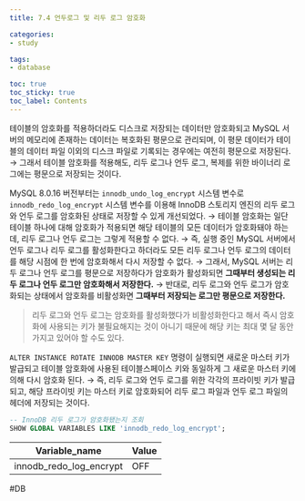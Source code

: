 ```yaml
---
title: 7.4 언두로그 및 리두 로그 암호화

categories:
- study

tags:
- database

toc: true
toc_sticky: true
toc_label: Contents
---
```


테이블의 암호화를 적용하더라도 디스크로 저장되는 데이터만 암호화되고 MySQL 서버의 메모리에 존재하는 데이터는 복호화된 평문으로 관리되며, 이 평문 데이터가 테이블의 데이터 파일 이외의 디스크 파일로 기록되는 경우에는 여전히 평문으로 저장된다.
→ 그래서 테이블 암호화를 적용해도, 리두 로그나 언두 로그, 복제를 위한 바이너리 로그에는 평문으로 저장되는 것이다.

MySQL 8.0.16 버전부터는 `innodb_undo_log_encrypt` 시스템 변수로 `innodb_redo_log_encrypt` 시스템 변수를 이용해 InnoDB 스토리지 엔진의 리두 로그와 언두 로그를 암호화된 상태로 저장할 수 있게 개선되었다.
→ 테이블 암호화는 일단 테이블 하나에 대해 암호화가 적용되면 해당 테이블의 모든 데이터가 암호화돼야 하는데, 리두 로그나 언두 로그는 그렇게 적용할 수 없다.
→ 즉, 실행 중인 MySQL 서버에서 언두 로그나 리두 로그를 활성화한다고 하더라도 모든 리두 로그나 언두 로그의 데이터를 해당 시점에 한 번에 암호화해서 다시 저장할 수 없다.
→ 그래서, MySQL 서버는 리두 로그나 언두 로그를 평문으로 저장하다가 암호화가 활성화되면 **그때부터 생성되는 리두 로그나 언두 로그만 암호화해서 저장한다.**
→ 반대로, 리두 로그와 언두 로그가 암호화되는 상태에서 암호화를 비활성화면 **그때부터 저장되는 로그만 평문으로 저장한다.**
> 리두 로그와 언두 로그는 암호화를 활성화했다가 비활성화한다고 해서 즉시 암호화에 사용되는 키가 불필요해지는 것이 아니기 때문에 해당 키는 최대 몇 달 동안 가지고 있어야 할 수도 있다.

`ALTER INSTANCE ROTATE INNODB MASTER KEY` 명령이 실행되면 새로운 마스터 키가 발급되고 테이블 암호화에 사용된 테이블스페이스 키와 동일하게 그 새로운 마스터 키에 의해 다시 암호화 된다.
→ 즉, 리두 로그와 언두 로그를 위한 각각의 프라이빗 키가 발급되고, 해당 프라이빗 키는 마스터 키로 암호화되어 리두 로그 파일과 언두 로그 파일의 헤더에 저장되는 것이다.
```sql
-- InnoDB 리두 로그가 암호화됐는지 조회
SHOW GLOBAL VARIABLES LIKE 'innodb_redo_log_encrypt';
```
| Variable_name           | Value |
| ----------------------- | ----- |
| innodb_redo_log_encrypt | OFF   |

#DB 